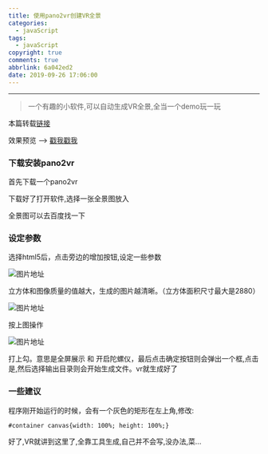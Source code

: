 ```yaml
---
title: 使用pano2vr创建VR全景
categories:
  - javaScript
tags:
  - javaScript
copyright: true
comments: true
abbrlink: 6a042ed2
date: 2019-09-26 17:06:00
---
```


<hr style='filter:progid:DXImageTransform.Microsoft.Glow(color=#FF0000,strength=10)' color='#FF0000' size='1' />

> 一个有趣的小软件,可以自动生成VR全景,全当一个demo玩一玩

<!--more-->

本篇转载[链接](https://blog.csdn.net/QQ408896436/article/details/60767037)

效果预览 --> [戳我戳我](http://csingg.coding.me/VRquanjing/timg.html)

### 下载安装pano2vr

首先下载一个pano2vr

下载好了打开软件,选择一张全景图放入

全景图可以去百度找一下

### 设定参数

选择html5后，点击旁边的增加按钮,设定一些参数

![图片地址](https://img-blog.csdn.net/20170307162218486?watermark/2/text/aHR0cDovL2Jsb2cuY3Nkbi5uZXQvUVE0MDg4OTY0MzY=/font/5a6L5L2T/fontsize/400/fill/I0JBQkFCMA==/dissolve/70/gravity/Center)

立方体和图像质量的值越大，生成的图片越清晰。（立方体面积尺寸最大是2880）

![图片地址](https://img-blog.csdn.net/20170307162235658?watermark/2/text/aHR0cDovL2Jsb2cuY3Nkbi5uZXQvUVE0MDg4OTY0MzY=/font/5a6L5L2T/fontsize/400/fill/I0JBQkFCMA==/dissolve/70/gravity/Center)

按上图操作

![图片地址](https://img-blog.csdn.net/20170307162254236?watermark/2/text/aHR0cDovL2Jsb2cuY3Nkbi5uZXQvUVE0MDg4OTY0MzY=/font/5a6L5L2T/fontsize/400/fill/I0JBQkFCMA==/dissolve/70/gravity/Center)

打上勾。意思是全屏展示 和 开启陀螺仪，最后点击确定按钮则会弹出一个框,点击是,然后选择输出目录则会开始生成文件。vr就生成好了

### 一些建议

程序刚开始运行的时候，会有一个灰色的矩形在左上角,修改:

`#container canvas{width: 100%; height: 100%;}`


好了,VR就讲到这里了,全靠工具生成,自己并不会写,没办法,菜...




